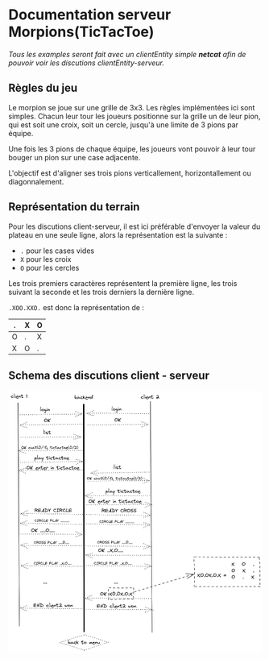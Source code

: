 # Documentation serveur Morpions(TicTacToe)

*Tous les examples seront fait avec un clientEntity simple* ***netcat*** *afin de pouvoir voir les discutions
clientEntity-serveur.*

## Règles du jeu

Le morpion se joue sur une grille de 3x3. Les règles implémentées ici sont simples. Chacun leur tour les joueurs
positionne sur la grille un de leur pion, qui est soit une croix, soit un cercle, jusqu'à une limite de 3 pions par
équipe.

Une fois les 3 pions de chaque équipe, les joueurs vont pouvoir à leur tour bouger un pion sur une case adjacente.

L'objectif est d'aligner ses trois pions verticallement, horizontallement ou diagonnalement.

## Représentation du terrain

Pour les discutions client-serveur, il est ici préférable d'envoyer la valeur du plateau en une seule ligne, alors la
représentation est la suivante :

* `.` pour les cases vides
* `X` pour les croix
* `O` pour les cercles

Les trois premiers caractères représentent la première ligne, les trois suivant la seconde et les trois derniers la
dernière ligne.

`.XOO.XXO.` est donc la représentation de :

| .   | X   | O   |
|-----|-----|-----|
| O   | .   | X   |
| X   | O   | .   | 

## Schema des discutions client - serveur

<img src="../img/tictactoe-draw.png">

